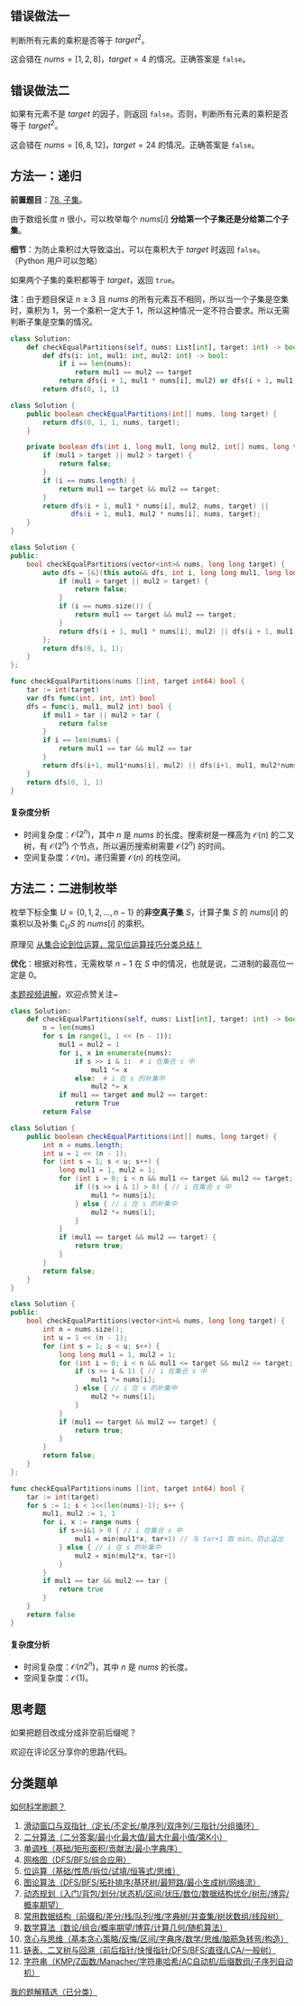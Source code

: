 ## 错误做法一

判断所有元素的乘积是否等于 $\textit{target}^2$。

这会错在 $\textit{nums}=[1,2,8]$，$\textit{target}=4$ 的情况。正确答案是 $\texttt{false}$。

## 错误做法二

如果有元素不是 $\textit{target}$ 的因子，则返回 $\texttt{false}$。否则，判断所有元素的乘积是否等于 $\textit{target}^2$。

这会错在 $\textit{nums}=[6,8,12]$，$\textit{target}=24$ 的情况。正确答案是 $\texttt{false}$。

## 方法一：递归

**前置题目**：[78. 子集](https://leetcode.cn/problems/subsets/)。

由于数组长度 $n$ 很小，可以枚举每个 $\textit{nums}[i]$ **分给第一个子集还是分给第二个子集**。

**细节**：为防止乘积过大导致溢出，可以在乘积大于 $\textit{target}$ 时返回 $\texttt{false}$。（Python 用户可以忽略）

如果两个子集的乘积都等于 $\textit{target}$，返回 $\texttt{true}$。

**注**：由于题目保证 $n\ge 3$ 且 $\textit{nums}$ 的所有元素互不相同，所以当一个子集是空集时，乘积为 $1$，另一个乘积一定大于 $1$，所以这种情况一定不符合要求。所以无需判断子集是空集的情况。

```py [sol-Python3]
class Solution:
    def checkEqualPartitions(self, nums: List[int], target: int) -> bool:
        def dfs(i: int, mul1: int, mul2: int) -> bool:
            if i == len(nums):
                return mul1 == mul2 == target
            return dfs(i + 1, mul1 * nums[i], mul2) or dfs(i + 1, mul1, mul2 * nums[i])
        return dfs(0, 1, 1)
```

```java [sol-Java]
class Solution {
    public boolean checkEqualPartitions(int[] nums, long target) {
        return dfs(0, 1, 1, nums, target);
    }

    private boolean dfs(int i, long mul1, long mul2, int[] nums, long target) {
        if (mul1 > target || mul2 > target) {
            return false;
        }
        if (i == nums.length) {
            return mul1 == target && mul2 == target;
        }
        return dfs(i + 1, mul1 * nums[i], mul2, nums, target) ||
               dfs(i + 1, mul1, mul2 * nums[i], nums, target);
    }
}
```

```cpp [sol-C++]
class Solution {
public:
    bool checkEqualPartitions(vector<int>& nums, long long target) {
        auto dfs = [&](this auto&& dfs, int i, long long mul1, long long mul2) -> bool {
            if (mul1 > target || mul2 > target) {
                return false;
            }
            if (i == nums.size()) {
                return mul1 == target && mul2 == target;
            }
            return dfs(i + 1, mul1 * nums[i], mul2) || dfs(i + 1, mul1, mul2 * nums[i]);
        };
        return dfs(0, 1, 1);
    }
};
```

```go [sol-Go]
func checkEqualPartitions(nums []int, target int64) bool {
	tar := int(target)
	var dfs func(int, int, int) bool
	dfs = func(i, mul1, mul2 int) bool {
		if mul1 > tar || mul2 > tar {
			return false
		}
		if i == len(nums) {
			return mul1 == tar && mul2 == tar
		}
		return dfs(i+1, mul1*nums[i], mul2) || dfs(i+1, mul1, mul2*nums[i])
	}
	return dfs(0, 1, 1)
}
```

#### 复杂度分析

- 时间复杂度：$\mathcal{O}(2^n)$，其中 $n$ 是 $\textit{nums}$ 的长度。搜索树是一棵高为 $\mathcal{O}(n)$ 的二叉树，有 $\mathcal{O}(2^n)$ 个节点，所以遍历搜索树需要 $\mathcal{O}(2^n)$ 的时间。
- 空间复杂度：$\mathcal{O}(n)$。递归需要 $\mathcal{O}(n)$ 的栈空间。

## 方法二：二进制枚举

枚举下标全集 $U=\{0,1,2,\ldots, n-1\}$ 的**非空真子集** $S$，计算子集 $S$ 的 $\textit{nums}[i]$ 的乘积以及补集 $\complement_US$ 的 $\textit{nums}[i]$ 的乘积。

原理见 [从集合论到位运算，常见位运算技巧分类总结！](https://leetcode.cn/circle/discuss/CaOJ45/)

**优化**：根据对称性，无需枚举 $n-1$ 在 $S$ 中的情况，也就是说，二进制的最高位一定是 $0$。

[本题视频讲解](https://www.bilibili.com/video/BV1Dz76zfEdi/)，欢迎点赞关注~

```py [sol-Python3]
class Solution:
    def checkEqualPartitions(self, nums: List[int], target: int) -> bool:
        n = len(nums)
        for s in range(1, 1 << (n - 1)):
            mul1 = mul2 = 1
            for i, x in enumerate(nums):
                if s >> i & 1:  # i 在集合 s 中
                    mul1 *= x
                else:  # i 在 s 的补集中
                    mul2 *= x
            if mul1 == target and mul2 == target:
                return True
        return False
```

```java [sol-Java]
class Solution {
    public boolean checkEqualPartitions(int[] nums, long target) {
        int n = nums.length;
        int u = 1 << (n - 1);
        for (int s = 1; s < u; s++) {
            long mul1 = 1, mul2 = 1;
            for (int i = 0; i < n && mul1 <= target && mul2 <= target; i++) {
                if ((s >> i & 1) > 0) { // i 在集合 s 中
                    mul1 *= nums[i];
                } else { // i 在 s 的补集中
                    mul2 *= nums[i];
                }
            }
            if (mul1 == target && mul2 == target) {
                return true;
            }
        }
        return false;
    }
}
```

```cpp [sol-C++]
class Solution {
public:
    bool checkEqualPartitions(vector<int>& nums, long long target) {
        int n = nums.size();
        int u = 1 << (n - 1);
        for (int s = 1; s < u; s++) {
            long long mul1 = 1, mul2 = 1;
            for (int i = 0; i < n && mul1 <= target && mul2 <= target; i++) {
                if (s >> i & 1) { // i 在集合 s 中
                    mul1 *= nums[i];
                } else { // i 在 s 的补集中
                    mul2 *= nums[i];
                }
            }
            if (mul1 == target && mul2 == target) {
                return true;
            }
        }
        return false;
    }
};
```

```go [sol-Go]
func checkEqualPartitions(nums []int, target int64) bool {
	tar := int(target)
	for s := 1; s < 1<<(len(nums)-1); s++ {
		mul1, mul2 := 1, 1
		for i, x := range nums {
			if s>>i&1 > 0 { // i 在集合 s 中
				mul1 = min(mul1*x, tar+1) // 与 tar+1 取 min，防止溢出
			} else { // i 在 s 的补集中
				mul2 = min(mul2*x, tar+1)
			}
		}
		if mul1 == tar && mul2 == tar {
			return true
		}
	}
	return false
}
```

#### 复杂度分析

- 时间复杂度：$\mathcal{O}(n2^n)$，其中 $n$ 是 $\textit{nums}$ 的长度。
- 空间复杂度：$\mathcal{O}(1)$。

## 思考题

如果把题目改成分成非空前后缀呢？

欢迎在评论区分享你的思路/代码。

## 分类题单

[如何科学刷题？](https://leetcode.cn/circle/discuss/RvFUtj/)

1. [滑动窗口与双指针（定长/不定长/单序列/双序列/三指针/分组循环）](https://leetcode.cn/circle/discuss/0viNMK/)
2. [二分算法（二分答案/最小化最大值/最大化最小值/第K小）](https://leetcode.cn/circle/discuss/SqopEo/)
3. [单调栈（基础/矩形面积/贡献法/最小字典序）](https://leetcode.cn/circle/discuss/9oZFK9/)
4. [网格图（DFS/BFS/综合应用）](https://leetcode.cn/circle/discuss/YiXPXW/)
5. [位运算（基础/性质/拆位/试填/恒等式/思维）](https://leetcode.cn/circle/discuss/dHn9Vk/)
6. [图论算法（DFS/BFS/拓扑排序/基环树/最短路/最小生成树/网络流）](https://leetcode.cn/circle/discuss/01LUak/)
7. [动态规划（入门/背包/划分/状态机/区间/状压/数位/数据结构优化/树形/博弈/概率期望）](https://leetcode.cn/circle/discuss/tXLS3i/)
8. [常用数据结构（前缀和/差分/栈/队列/堆/字典树/并查集/树状数组/线段树）](https://leetcode.cn/circle/discuss/mOr1u6/)
9. [数学算法（数论/组合/概率期望/博弈/计算几何/随机算法）](https://leetcode.cn/circle/discuss/IYT3ss/)
10. [贪心与思维（基本贪心策略/反悔/区间/字典序/数学/思维/脑筋急转弯/构造）](https://leetcode.cn/circle/discuss/g6KTKL/)
11. [链表、二叉树与回溯（前后指针/快慢指针/DFS/BFS/直径/LCA/一般树）](https://leetcode.cn/circle/discuss/K0n2gO/)
12. [字符串（KMP/Z函数/Manacher/字符串哈希/AC自动机/后缀数组/子序列自动机）](https://leetcode.cn/circle/discuss/SJFwQI/)

[我的题解精选（已分类）](https://github.com/EndlessCheng/codeforces-go/blob/master/leetcode/SOLUTIONS.md)
